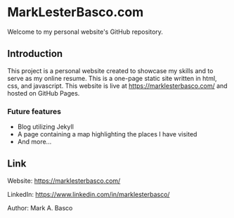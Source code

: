 # MarkLesterBasco.com
Welcome to my personal website's GitHub repository.

## Introduction
This project is a personal website created to showcase my skills and to serve as my online resume. This is a one-page static site written in html, css, and javascript. This website is live at https://marklesterbasco.com/ and hosted on GitHub Pages.

### Future features
* Blog utilizing Jekyll
* A page containing a map highlighting the places I have visited
* And more...

## Link
Website: https://marklesterbasco.com/

LinkedIn: https://www.linkedin.com/in/marklesterbasco/

Author: Mark A. Basco
